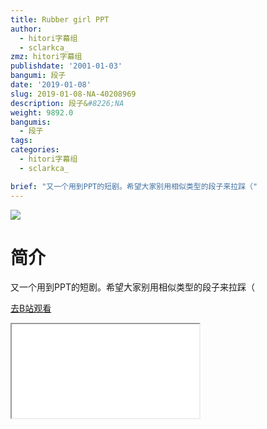 ```yaml
---
title: Rubber girl PPT
author:
  - hitori字幕组
  - sclarkca_
zmz: hitori字幕组
publishdate: '2001-01-03'
bangumi: 段子
date: '2019-01-08'
slug: 2019-01-08-NA-40208969
description: 段子&#8226;NA
weight: 9892.0
bangumis:
  - 段子
tags:
categories:
  - hitori字幕组
  - sclarkca_

brief: "又一个用到PPT的短剧。希望大家别用相似类型的段子来拉踩（"
---
```

![](https://i.imgur.com/g7IOH4w.jpg)
# 简介  
又一个用到PPT的短剧。希望大家别用相似类型的段子来拉踩（  

[去B站观看](https://www.bilibili.com/video/av40208969/)
<div class ="resp-container"><iframe class="testiframe" src="//player.bilibili.com/player.html?aid=40208969"", scrolling="no", allowfullscreen="true" > </iframe></div> 
